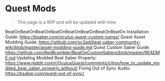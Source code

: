 <!-- TITLE: Quest Modding -->
<!-- SUBTITLE: A quick summary of Quest Modding -->

# Quest Mods
> This page is a WIP and will be updated with time

BeatOnBeatOnBeatOnBeatOnBeatOnBeatOnBeatOnBeatOn Installation Guide: https://bsaber.com/oculus-quest-custom-songs/
Quest Asset Modding Guide: https://github.com/sc2ad/beat-saber-community-wiki/blob/master/asset-modding-guide.md
Quest Custom Saber Guide: https://github.com/RedBrumbler/BeatOnCustomSabers/blob/master/README.md
Updating Modded Beat Saber Properly: https://www.reddit.com/r/OculusQuest/comments/citjsx/how_to_update_modded_beat_saber_properly_without/
Fixing Out of Sync Audio: https://bsaber.com/quest-out-of-sync/